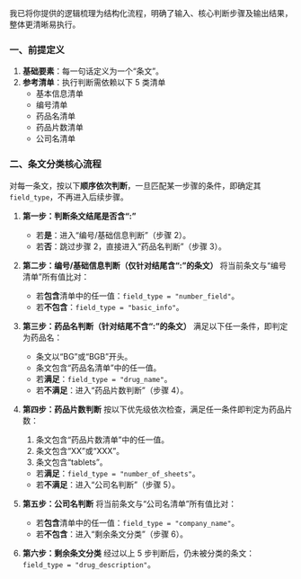 我已将你提供的逻辑梳理为结构化流程，明确了输入、核心判断步骤及输出结果，整体更清晰易执行。

### 一、前提定义

1. **基础要素**：每一句话定义为一个“条文”。
2. **参考清单**：执行判断需依赖以下 5 类清单
   - 基本信息清单
   - 编号清单
   - 药品名清单
   - 药品片数清单
   - 公司名清单

### 二、条文分类核心流程

对每一条文，按以下**顺序依次判断**，一旦匹配某一步骤的条件，即确定其`field_type`，不再进入后续步骤。

1. **第一步：判断条文结尾是否含“:”**

   - 若**是**：进入“编号/基础信息判断”（步骤 2）。
   - 若**否**：跳过步骤 2，直接进入“药品名判断”（步骤 3）。

2. **第二步：编号/基础信息判断（仅针对结尾含“:”的条文）**
   将当前条文与“编号清单”所有值比对：

   - 若**包含**清单中的任一值：`field_type = "number_field"`。
   - 若**不包含**：`field_type = "basic_info"`。

3. **第三步：药品名判断（针对结尾不含“:”的条文）**
   满足以下任一条件，即判定为药品名：

   - 条文以“BG”或“BGB”开头。
   - 条文包含“药品名清单”中的任一值。
   - 若**满足**：`field_type = "drug_name"`。
   - 若**不满足**：进入“药品片数判断”（步骤 4）。

4. **第四步：药品片数判断**
   按以下优先级依次检查，满足任一条件即判定为药品片数：

   1. 条文包含“药品片数清单”中的任一值。
   2. 条文包含“XX”或“XXX”。
   3. 条文包含“tablets”。

   - 若**满足**：`field_type = "number_of_sheets"`。
   - 若**不满足**：进入“公司名判断”（步骤 5）。

5. **第五步：公司名判断**
   将当前条文与“公司名清单”所有值比对：

   - 若**包含**清单中的任一值：`field_type = "company_name"`。
   - 若**不包含**：进入“剩余条文分类”（步骤 6）。

6. **第六步：剩余条文分类**
   经过以上 5 步判断后，仍未被分类的条文：`field_type = "drug_description"`。
